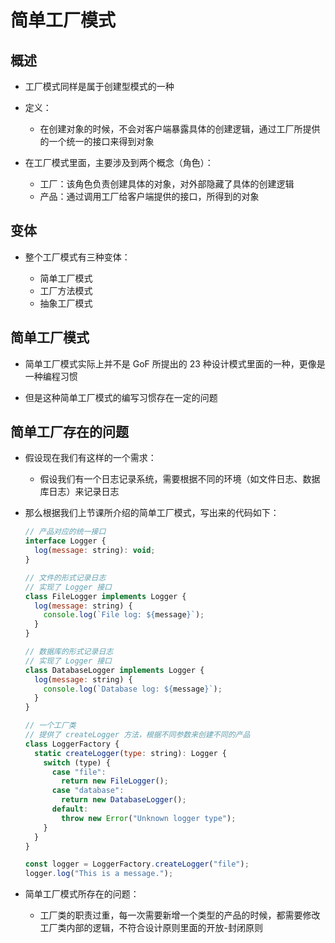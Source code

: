 # 简单工厂模式

## 概述

+ 工厂模式同样是属于创建型模式的一种

+ 定义：

  + 在创建对象的时候，不会对客户端暴露具体的创建逻辑，通过工厂所提供的一个统一的接口来得到对象

+ 在工厂模式里面，主要涉及到两个概念（角色）：

  + 工厂：该角色负责创建具体的对象，对外部隐藏了具体的创建逻辑
  + 产品：通过调用工厂给客户端提供的接口，所得到的对象

## 变体

+ 整个工厂模式有三种变体：

  + 简单工厂模式
  + 工厂方法模式
  + 抽象工厂模式


## 简单工厂模式

+ 简单工厂模式实际上并不是 GoF 所提出的 23 种设计模式里面的一种，更像是一种编程习惯

+ 但是这种简单工厂模式的编写习惯存在一定的问题

## 简单工厂存在的问题

+ 假设现在我们有这样的一个需求：

  + 假设我们有一个日志记录系统，需要根据不同的环境（如文件日志、数据库日志）来记录日志

+ 那么根据我们上节课所介绍的简单工厂模式，写出来的代码如下：

  ```js
  // 产品对应的统一接口
  interface Logger {
    log(message: string): void;
  }

  // 文件的形式记录日志
  // 实现了 Logger 接口
  class FileLogger implements Logger {
    log(message: string) {
      console.log(`File log: ${message}`);
    }
  }

  // 数据库的形式记录日志
  // 实现了 Logger 接口
  class DatabaseLogger implements Logger {
    log(message: string) {
      console.log(`Database log: ${message}`);
    }
  }

  // 一个工厂类
  // 提供了 createLogger 方法，根据不同参数来创建不同的产品
  class LoggerFactory {
    static createLogger(type: string): Logger {
      switch (type) {
        case "file":
          return new FileLogger();
        case "database":
          return new DatabaseLogger();
        default:
          throw new Error("Unknown logger type");
      }
    }
  }

  const logger = LoggerFactory.createLogger("file");
  logger.log("This is a message.");
  ```

+ 简单工厂模式所存在的问题：

  + 工厂类的职责过重，每一次需要新增一个类型的产品的时候，都需要修改工厂类内部的逻辑，不符合设计原则里面的开放-封闭原则
